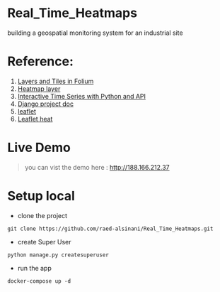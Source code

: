 # Real_Time_Heatmaps
building a geospatial monitoring system for an industrial site


# Reference:

 1. [Layers and Tiles in Folium](https://www.analyticsvidhya.com/blog/2020/06/guide-geospatial-analysis-folium-python/#:~:text=Layers%20and%20Tiles%20in%20Folium,-A%20tileset%20is&text=Each%20tileset%20has%20a%20different,tiles%20are%20set%20to%20OpenStreetMap
)
 2. [Heatmap layer](https://python-visualization.github.io/folium/latest/reference.html#module-folium.plugins)
3. [Interactive Time Series with Python and API](https://towardsdatascience.com/interactive-time-series-with-python-and-api-generating-heatmap-of-taxis-in-singapore-4d84adbd4c54)
4. [Django project doc](https://docs.djangoproject.com/en/4.2/topics/db/queries/)
5. [leaflet](https://leafletjs.com/)
6. [Leaflet heat](https://github.com/Leaflet/Leaflet.heat)


# Live Demo
> you can vist the demo here : http://188.166.212.37


# Setup local

+ clone the project
```
git clone https://github.com/raed-alsinani/Real_Time_Heatmaps.git 
```

+ create Super User 
```
python manage.py createsuperuser
```
+ run the app 
```
docker-compose up -d 
```